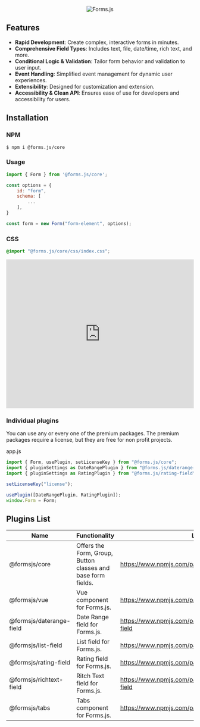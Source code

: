 <div align="center">

![Forms.js](https://formsjs.io/images/formsjs-banner.png)

</div>

## Features

- **Rapid Development**: Create complex, interactive forms in minutes.
- **Comprehensive Field Types**: Includes text, file, date/time, rich text, and more.
- **Conditional Logic & Validation**: Tailor form behavior and validation to user input.
- **Event Handling**: Simplified event management for dynamic user experiences.
- **Extensibility**: Designed for customization and extension.
- **Accessibility & Clean API**: Ensures ease of use for developers and accessibility for users.

## Installation

### NPM

```shell
$ npm i @forms.js/core
```

### Usage

```js
import { Form } from '@forms.js/core';

const options = {
    id: "form",
    schema: [
        ...
    ],
}

const form = new Form("form-element", options);

```

### CSS

```css
@import "@forms.js/core/css/index.css";
```

<iframe height="400" style="width: 100%;" scrolling="no" title="forms.js - login form" src="https://codepen.io/trilmatic/embed/yLZrNQJ?default-tab=js%2Cresult" frameborder="no" loading="lazy" allowtransparency="true" allowfullscreen="true">
  See the Pen <a href="https://codepen.io/trilmatic/pen/yLZrNQJ">
  forms.js - login form</a> by Trilmatic (<a href="https://codepen.io/trilmatic">@trilmatic</a>)
  on <a href="https://codepen.io">CodePen</a>.
</iframe>

### Individual plugins

You can use any or every one of the premium packages. The premium packages require a license, but they are free for non profit projects.

app.js

```js
import { Form, usePlugin, setLicenseKey } from "@forms.js/core";
import { pluginSettings as DateRangePlugin } from "@forms.js/daterange-field";
import { pluginSettings as RatingPlugin } from "@forms.js/rating-field";

setLicenseKey("license");

usePlugin([DateRangePlugin, RatingPlugin]);
window.Form = Form;
```

## Plugins List

<table>
  <thead>
    <tr>
      <th>Name</th>
      <th>Functionality</th>
      <th>Links</th>
    </tr>
  </thead>
  <tbody>
    <tr>
      <td><span class="font-bold">@formsjs/core</span></td>
      <td>Offers the Form, Group, Button classes and base form fields.</td>
      <td><a class="link" href="https://www.npmjs.com/package/@forms.js/core" target="_blank">https://www.npmjs.com/package/@forms.js/core</a></td>
    </tr>
    <tr>
      <td><span class="font-bold">@formsjs/vue</span></td>
      <td>Vue component for Forms.js.</td>
      <td><a class="link" href="https://www.npmjs.com/package/@forms.js/vue" target="_blank">https://www.npmjs.com/package/@forms.js/vue</a></td>
    </tr>
    <tr>
      <td><span class="font-bold">@formsjs/daterange-field</span></td>
      <td>Date Range field for Forms.js.</td>
      <td><a class="link" href="https://www.npmjs.com/package/@forms.js/daterange-field" target="_blank">https://www.npmjs.com/package/@forms.js/daterange-field</a></td>
    </tr>
    <tr>
      <td><span class="font-bold">@formsjs/list-field</span></td>
      <td>List field for Forms.js.</td>
      <td><a class="link" href="https://www.npmjs.com/package/@forms.js/daterange-field" target="_blank">https://www.npmjs.com/package/@forms.js/list-field</a></td>
    </tr>
    <tr>
      <td><span class="font-bold">@formsjs/rating-field</span></td>
      <td>Rating field for Forms.js.</td>
      <td><a class="link" href="https://www.npmjs.com/package/@forms.js/daterange-field" target="_blank">https://www.npmjs.com/package/@forms.js/rating-field</a></td>
    </tr>
    <tr>
      <td><span class="font-bold">@formsjs/richtext-field</span></td>
      <td>Ritch Text field for Forms.js.</td>
      <td><a class="link" href="https://www.npmjs.com/package/@forms.js/daterange-field" target="_blank">https://www.npmjs.com/package/@forms.js/richtext-field</a></td>
    </tr>
    <tr>
      <td><span class="font-bold">@formsjs/tabs</span></td>
      <td>Tabs component for Forms.js.</td>
      <td><a class="link" href="https://www.npmjs.com/package/@forms.js/daterange-field" target="_blank">https://www.npmjs.com/package/@forms.js/tabs</a></td>
    </tr>
  </tbody>
</table>
